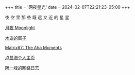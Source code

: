 +++
title = '网夜星光'
date = 2024-02-07T22:21:23-05:00
+++

夜 空 里 那 些 既 远 又 近 的 星 星

<a href="https://ellelang.github.io/moonlight/" target="_blank" rel="noopener noreferrer">月夜 Moonlight</a>

<a href="https://blog.farmostwood.net/" target="_blank" rel="noopener noreferrer">木遥的窗子</a>

<a href="https://www.matrix67.com/blog/" target="_blank" rel="noopener noreferrer">Matrix67: The Aha Moments</a>

<a href="https://www.changhai.org/index.php" target="_blank" rel="noopener noreferrer">卢昌海个人主页</a>

<a href="https://www.ruanyifeng.com/blog/" target="_blank" rel="noopener noreferrer">阮一峰的网络日志</a>



